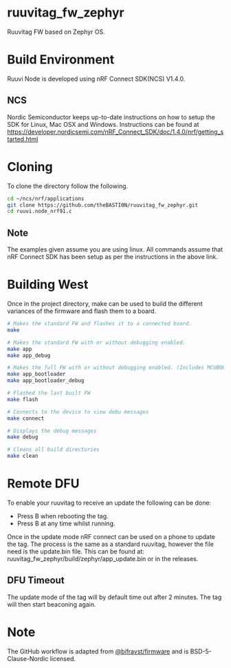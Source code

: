 # ruuvitag_fw_zephyr
Ruuvitag FW based on Zephyr OS.

# Build Environment
Ruuvi Node is developed using nRF Connect SDK(NCS) V1.4.0.

## NCS
Nordic Semiconductor keeps up-to-date instructions on how to setup the SDK for 
Linux, Mac OSX and Windows. Instructions can be found at https://developer.nordicsemi.com/nRF_Connect_SDK/doc/1.4.0/nrf/getting_started.html

# Cloning
To clone the directory follow the following.

```bash
cd ~/ncs/nrf/applications
git clone https://github.com/theBASTI0N/ruuvitag_fw_zephyr.git
cd ruuvi.node_nrf91.c
```

## Note 
The examples given assume you are using linux.
All commands assume that nRF Connect SDK has been setup as per the instructions in the above link.

# Building West
Once in the project directory, make can be used to build the different variances of the firmware and flash them to a board.

```bash
# Makes the standard FW and flashes it to a connected board.
make

# Makes the standard FW with or without debugging enabled.
make app
make app_debug

# Makes the full FW with or without debugging enabled. (Includes MCUBOOT)
make app_bootloader
make app_bootloader_debug

# Flashed the last built FW
make flash

# Connects to the device to view debu messages
make connect

# Displays the debug messages
make debug

# Cleans all build directories
make clean
```

# Remote DFU
To enable your ruuvitag to receive an update the following can be done:
- Press B when rebooting the tag.
- Press B at any time whilst running.

Once in the update mode nRF connect can be used on a phone to update the tag. The process is the same as a standard ruuvitag, however the file need is the update.bin file. This can be found at: ruuvitag_fw_zephyr/build/zephyr/app_update.bin or in the releases.

## DFU Timeout
The update mode of the tag will by default time out after 2 minutes. The tag will then start beaconing again.

# Note
The GitHub workflow is adapted from [@bifravst/firmware](https://github.com/bifravst/firmware) and is BSD-5-Clause-Nordic licensed.
